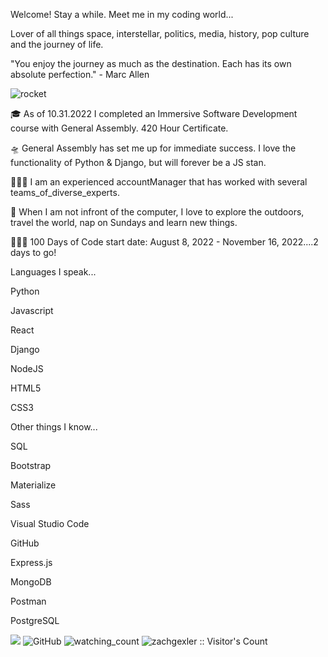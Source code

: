 Welcome! Stay a while. Meet me in my coding world...

Lover of all things space, interstellar, politics, media, history, pop culture and the journey of life.

"You enjoy the journey as much as the destination. Each has its own absolute perfection." - Marc Allen

![rocket](https://user-images.githubusercontent.com/110911839/188941582-25fc60b7-2e83-4e4f-b385-3756ed103d0d.gif)

🎓 As of 10.31.2022 I completed an Immersive Software Development course with General Assembly. 420 Hour Certificate.

🛸 General Assembly has set me up for immediate success. I love the functionality of Python & Django, but will forever be a JS stan.

👩🏽‍🏫 I am an experienced accountManager that has worked with several teams_of_diverse_experts.

🌱 When I am not infront of the computer, I love to explore the outdoors, travel the world, nap on Sundays and learn new things.

👩🏾‍💻 100 Days of Code start date: August 8, 2022 - November 16, 2022....2 days to go!

Languages I speak...

Python

Javascript

React

Django

NodeJS

HTML5

CSS3

Other things I know...

SQL

Bootstrap

Materialize

Sass

Visual Studio Code

GitHub

Express.js

MongoDB

Postman

PostgreSQL


<img src="https://github-profile-trophy.vercel.app/?username=zachgexler&theme=juicyfresh&no-bg=true" />

<img alt="GitHub" src="https://img.shields.io/badge/dynamic/json?logo=github&label=GitHub+Followers&labelColor=282c34&color=181717&query=%24.data.totalSubs&url=https%3A%2F%2Fapi.spencerwoo.com%2Fsubstats%2F%3Fsource%3Dgithub%26queryKey%3Dzachgexler&longCache=true"/>


<img src="https://komarev.com/ghpvc/?username=zachgexler&color=brightgreen" alt="watching_count" />

<img src="https://profile-counter.glitch.me/{zachgexler}/count.svg" alt="zachgexler :: Visitor's Count" />


